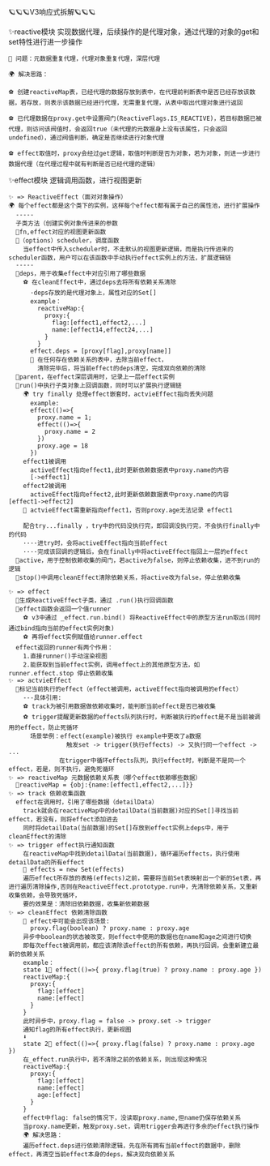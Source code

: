 🪐🪐🪐V3响应式拆解🪐🪐🪐

✨reactive模块
实现数据代理，后续操作的是代理对象，通过代理的对象的get和set特性进行进一步操作

    🚩 问题：元数据重复代理，代理对象重复代理，深层代理

    🌍 解决思路：

    ⚽️ 创建reactiveMap表，已经代理的数据存放到表中，在代理前判断表中是否已经存放该数据，若存放，则表示该数据已经进行代理，无需重复代理，从表中取出代理对象进行返回

    ⚽️ 已代理数据在proxy.get中设置阀门(ReactiveFlags.IS_REACTIVE)，若目标数据已被代理，则访问该阀值时，会返回true（未代理的元数据身上没有该属性，只会返回undefined），通过阀值判断，确定是否继续进行对象代理
    
    ⚽️ effect取值时，proxy会经过get逻辑，取值时判断是否为对象，若为对象，则进一步进行数据代理（在代理过程中就有判断是否已经代理的逻辑）
    
✨effect模块
逻辑调用函数，进行视图更新

    ✨ => ReactiveEffect（面对对象操作）
    🌍 每个effect都是这个类下的实例，这样每个effect都有属于自己的属性池，进行扩展操作
      -----
      子类方法（创建实例对象传进来的参数
      🚩fn,effect对应的视图更新函数
      🚩（options）scheduler，调度函数
        当effect中传入scheduler时，不走默认的视图更新逻辑，而是执行传进来的scheduler函数，用户可以在该函数中手动执行effect实例上的方法，扩展逻辑链
      -----
      🚩deps，用于收集effect中对应引用了哪些数据
        ⚽️ 在cleanEffect中，通过deps去将所有依赖关系清除
          ·deps存放的是代理对象上，属性对应的Set[]
          example：
            reactiveMap:{
              proxy:{ 
                flag:[effect1,effect2,...]
                name:[effect14,effect24,...]
              }
            }
          effect.deps = [proxy[flag],proxy[name]]
          🌟 在任何存在依赖关系的表中，去除当前effect，
            清除完毕后，将当前effect的deps清空，完成双向依赖的清除
      🚩parent，在effect深层调用时，记录上一层effect实例
      🚩run()中执行子类对象上回调函数，同时可以扩展执行逻辑链
        🌍 try finally 处理effect嵌套时，actvieEffect指向丢失问题
          example:
          effect(()=>{
            proxy.name = 1;
            effect(()=>{
              proxy.name = 2
            })
            proxy.age = 18
          })
        effect1被调用
          activeEffect指向effect1,此时更新依赖数据表中proxy.name的内容
          [->effect1]
        effect2被调用
          activeEffect指向effect2,此时更新依赖数据表中proxy.name的内容 [effect1->effect2]  
        🌟 actvieEffect需重新指向effect1，否则proxy.age无法记录 effect1

        配合try...finally ，try中的代码没执行完，即回调没执行完，不会执行finally中的代码
        ····进try时，会将activeEffect指向当前effect
        ····完成该回调的逻辑后，会在finally中将activeEffect指回上一层的effect
      🚩active，用于控制依赖收集的阀门，若active为false，则停止依赖收集，进不到run的逻辑
      🚩stop()中调用cleanEffect清除依赖关系，将active改为false，停止依赖收集
      
    ✨ => effect
      🚩生成ReactiveEffect子类，通过 .run()执行回调函数
      🚩effect函数会返回一个值runner
        ⚽️ v3中通过 _effect.run.bind() 将ReactiveEffect中的原型方法run取出(同时通过bind指向当前的effect实例对象)
        ⚽️ 再将effect实例赋值给runner.effect
      effect返回的runner有两个作用：
        1.直接runner()手动渲染视图 
        2.能获取到当前effect实例，调用effect上的其他原型方法，如runner.effect.stop 停止依赖收集
    ✨ => actvieEffect
      🚩标记当前执行的effect（effect被调用，activeEffect指向被调用的effect）
        ---具体引用:
        ⚽️ track为被引用数据做依赖收集时，能判断当前effect是否已被收集
        ⚽️ trigger提醒更新数据的effects队列执行时，判断被执行的effect是不是当前被调用的effect，防止死循环
          场景举例：effect(example)被执行 example中更改了a数据
                    触发set -> trigger(执行effects) -> 又执行同一个effect -> ...
                  在trigger中循环effects队列，执行effect时，判断是不是同一个effect，若是，则不执行，避免死循环
    ✨ => reactiveMap 元数据依赖关系表（哪个effect依赖哪些数据）
      🚩reactiveMap = {obj:{name:[effect1,effect2,...]}}
    ✨ => track 依赖收集函数
      effect在调用时，引用了哪些数据（detailData）
        track就会在reactiveMap中的detailData(当前数据)对应的Set[]寻找当前effect，若没有，则将effect添加进去
        同时将detailData(当前数据)的Set[]存放到effect实例上deps中，用于cleanEffect的清除
    ✨ => trigger effect执行通知函数
        在reactiveMap中找到detailData(当前数据)，循环遍历effects，执行使用detailData的所有effect
        🚩 effects = new Set(effects)
        遍历effect所存放的表格(effects)之前，需要将当前Set表映射出一个新的Set表，再进行遍历清除操作,否则在ReactiveEffect.prototype.run中，先清除依赖关系，又重新收集依赖，会导致死循环，
        要的效果是：清除旧依赖数据，收集新依赖数据
    ✨ => cleanEffect 依赖清除函数
        🚩 effect中可能会出现该场景:
          proxy.flag(boolean) ? proxy.name : proxy.age
        异步中boolean的状态被改变，则effect中使用的数据也在name和age之间进行切换
        即每次effect被调用前，都应该清除该effect的所有依赖，再执行回调，会重新建立最新的依赖关系
        example：
        state 1🌛 effect(()=>{ proxy.flag(true) ? proxy.name : proxy.age })
        reactiveMap:{
          proxy:{
            flag:[effect]
            name:[effect]
          }
        }
        此时异步中，proxy.flag = false -> proxy.set -> trigger
        通知flag的所有effect执行，更新视图
        ⬇️
        state 2🌛 effect(()=>{ proxy.flag(false) ? proxy.name : proxy.age })
        在_effect.run执行中，若不清除之前的依赖关系，则出现这种情况
        reactiveMap:{
          proxy:{
            flag:[effect]
            name:[effect]
            age:[effect]
          }
        }
        effect中flag: false的情况下，没读取proxy.name,但name仍保存依赖关系
        当proxy.name更新，触发proxy.set，调用trigger会再进行多余的effect执行操作
        🌍 解决思路：
        遍历effect.deps进行依赖清除逻辑，先在所有拥有当前effect的数据中，删除effect，再清空当前effect本身的deps，解决双向依赖关系
